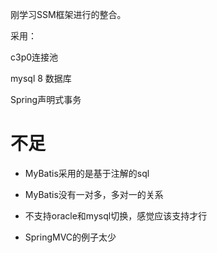 刚学习SSM框架进行的整合。

采用：

c3p0连接池

mysql 8 数据库

Spring声明式事务


# 不足

- MyBatis采用的是基于注解的sql

- MyBatis没有一对多，多对一的关系

- 不支持oracle和mysql切换，感觉应该支持才行

- SpringMVC的例子太少